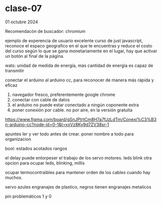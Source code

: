 # clase-07

01 octubre 2024 

Recomendacón de buscador:  chromium 

ejemplo de experencia de usuario excelente curso de just javascript, reconoce el espaco geografico en el que te encuentras y reduce el costo del curso según lo que se gana monetariamente en el lugar, hay que activar un botón al final de la página. 

wats: unidad de medida de energía, más cantidad de energía es capaz de transmitir

conectar el arduino al arduino cc, para reconocer de manera más rápida y eficaz 
1. navegador fresco, preferentemente google chrome
2. conectar con cable de datos
3. el arduino no puede estar conectado a ningún coponente extra
4. poner conexión por cable. no por aire, en la versión gratuita

https://www.figma.com/board/gSnJPtrtCm8H7a7fJzLdTm/Conexi%C3%B3n-arduino-cc?node-id=0-1&t=xxVz8Ky9d7ZV38sr-1

apuntes 
ler y ver todo antes de crear.
poner nombre a todo para organizacion 

bool: estados acotados 
rangos 

el delay puede entorpeser el trabajo de los servo motores. 
leds blink otra opcion para ocupar leds, blinking, millis 

ocupar termocontraibles para mantener orden de los cables cuando hay muchos. 

servo azules engranajes de plastico, negros tienen engranajes metalicos 

pin problemáticos 1 y 0 
